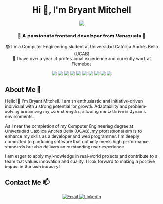 <h1 align="center">Hi 👋, I'm Bryant Mitchell</h1>
<p align="center">
  <img src="https://i.ibb.co/0fvtDnJ/DALL-E-2024-05-14-12-08-14-A-minimalist-coding-themed-banner-for-a-Git-Hub-profile-featuring-element.webp">
</p>
<h3 align="center">🚀 A passionate frontend developer from Venezuela 🚀</h3>

<p align="center">
  📚 I'm a Computer Engineering student at Universidad Católica Andrés Bello (UCAB)<br>
  💼 I have over a year of professional experience and currently work at Flemebee<br>
</p>

<p align="center">
  <img src="https://img.shields.io/badge/TypeScript-3178C6?style=for-the-badge&logo=typescript&logoColor=white">
  <img src="https://img.shields.io/badge/JavaScript-F7DF1E?style=for-the-badge&logo=javascript&logoColor=black">
  <img src="https://img.shields.io/badge/React-61DAFB?style=for-the-badge&logo=react&logoColor=black">
  <img src="https://img.shields.io/badge/Redux-764ABC?style=for-the-badge&logo=redux&logoColor=white">
  <img src="https://img.shields.io/badge/Tailwind_CSS-06B6D4?style=for-the-badge&logo=tailwind-css&logoColor=white">
  <img src="https://img.shields.io/badge/HTML5-E34F26?style=for-the-badge&logo=html5&logoColor=white">
  <img src="https://img.shields.io/badge/CSS3-1572B6?style=for-the-badge&logo=css3&logoColor=white">
  <img src="https://img.shields.io/badge/NestJS-E0234E?style=for-the-badge&logo=nestjs&logoColor=white">
  <img src="https://img.shields.io/badge/Node.js-339933?style=for-the-badge&logo=node-dot-js&logoColor=white">
  <img src="https://img.shields.io/badge/PostgreSQL-4169E1?style=for-the-badge&logo=postgresql&logoColor=white">
</p>

## About Me 🌟

Hello! 👋 I'm Bryant Mitchell. I am an enthusiastic and initiative-driven individual with a strong potential for growth. Adaptability and problem-solving are among my core strengths, allowing me to thrive in dynamic environments.

As I near the completion of my Computer Engineering degree at Universidad Católica Andrés Bello (UCAB), my professional aim is to enhance my skills as a developer and web programmer. I'm deeply committed to producing software that not only meets high performance standards but also delivers an outstanding user experience.

I am eager to apply my knowledge in real-world projects and contribute to a team that values innovation and quality. I look forward to making a positive impact in the tech industry!


## Contact Me 📫

<p align="center">
  <a href="mailto:bryant.mitchell.0720@gmail.com">
    <img src="https://img.shields.io/badge/Email-bryant.mitchell.0720%40gmail.com-blue?style=for-the-badge&logo=gmail&logoColor=white" alt="Email">
  </a>
  <a href="https://www.linkedin.com/in/bryant-mckale-mitchell-cisneros-a59717204/">
    <img src="https://img.shields.io/badge/LinkedIn-%230077B5.svg?&style=for-the-badge&logo=linkedin&logoColor=white" alt="LinkedIn">
  </a>
</p>

